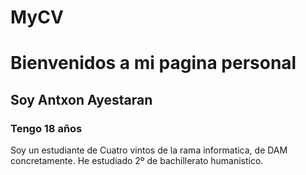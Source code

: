# MyCV
#  Bienvenidos a mi pagina personal  #
  ## Soy Antxon Ayestaran ##
  ### Tengo 18 años ###
Soy un estudiante de Cuatro vintos de la rama informatica, de DAM concretamente.
He estudiado 2º de bachillerato humanistico.
